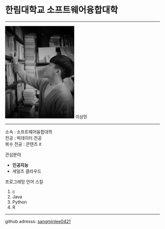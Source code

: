# 한림대학교 소프트웨어융합대학
---

<img src=photo_black.jpg height = 300 width = 225>
이상민

---

소속 : 소프트웨어융합대학   
전공 : 빅데이터 전공   
복수 전공 : 콘텐츠 it   

관심분야   
* **인공지능**
* 세일즈 클라우드

프로그래밍 언어 스킬
1. c
2. Java
3. Python
4. R

--------------------------

github adresss: [sangminlee0421][github]

[github]:http://github.com/sangminlee0421
